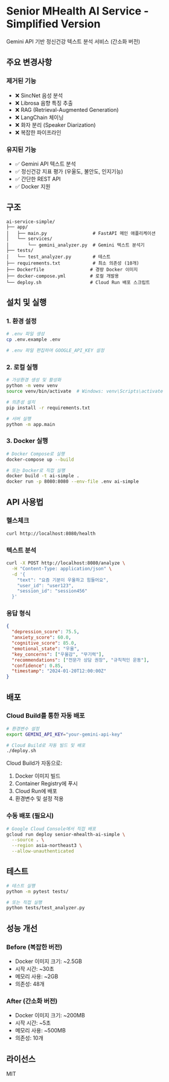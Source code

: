# Senior MHealth AI Service - Simplified Version

Gemini API 기반 정신건강 텍스트 분석 서비스 (간소화 버전)

## 주요 변경사항

### 제거된 기능
- ❌ SincNet 음성 분석
- ❌ Librosa 음향 특징 추출
- ❌ RAG (Retrieval-Augmented Generation)
- ❌ LangChain 체이닝
- ❌ 화자 분리 (Speaker Diarization)
- ❌ 복잡한 파이프라인

### 유지된 기능
- ✅ Gemini API 텍스트 분석
- ✅ 정신건강 지표 평가 (우울도, 불안도, 인지기능)
- ✅ 간단한 REST API
- ✅ Docker 지원

## 구조

```
ai-service-simple/
├── app/
│   ├── main.py                 # FastAPI 메인 애플리케이션
│   └── services/
│       └── gemini_analyzer.py  # Gemini 텍스트 분석기
├── tests/
│   └── test_analyzer.py        # 테스트
├── requirements.txt            # 최소 의존성 (10개)
├── Dockerfile                 # 경량 Docker 이미지
├── docker-compose.yml         # 로컬 개발용
└── deploy.sh                  # Cloud Run 배포 스크립트
```

## 설치 및 실행

### 1. 환경 설정

```bash
# .env 파일 생성
cp .env.example .env

# .env 파일 편집하여 GOOGLE_API_KEY 설정
```

### 2. 로컬 실행

```bash
# 가상환경 생성 및 활성화
python -m venv venv
source venv/bin/activate  # Windows: venv\Scripts\activate

# 의존성 설치
pip install -r requirements.txt

# 서버 실행
python -m app.main
```

### 3. Docker 실행

```bash
# Docker Compose로 실행
docker-compose up --build

# 또는 Docker로 직접 실행
docker build -t ai-simple .
docker run -p 8080:8080 --env-file .env ai-simple
```

## API 사용법

### 헬스체크

```bash
curl http://localhost:8080/health
```

### 텍스트 분석

```bash
curl -X POST http://localhost:8080/analyze \
  -H "Content-Type: application/json" \
  -d '{
    "text": "요즘 기분이 우울하고 힘들어요",
    "user_id": "user123",
    "session_id": "session456"
  }'
```

### 응답 형식

```json
{
  "depression_score": 75.5,
  "anxiety_score": 60.0,
  "cognitive_score": 85.0,
  "emotional_state": "우울",
  "key_concerns": ["우울감", "무기력"],
  "recommendations": ["전문가 상담 권장", "규칙적인 운동"],
  "confidence": 0.85,
  "timestamp": "2024-01-20T12:00:00Z"
}
```

## 배포

### Cloud Build를 통한 자동 배포

```bash
# 환경변수 설정
export GEMINI_API_KEY="your-gemini-api-key"

# Cloud Build로 자동 빌드 및 배포
./deploy.sh
```

Cloud Build가 자동으로:
1. Docker 이미지 빌드
2. Container Registry에 푸시
3. Cloud Run에 배포
4. 환경변수 및 설정 적용

### 수동 배포 (필요시)

```bash
# Google Cloud Console에서 직접 배포
gcloud run deploy senior-mhealth-ai-simple \
  --source . \
  --region asia-northeast3 \
  --allow-unauthenticated
```

## 테스트

```bash
# 테스트 실행
python -m pytest tests/

# 또는 직접 실행
python tests/test_analyzer.py
```

## 성능 개선

### Before (복잡한 버전)
- Docker 이미지 크기: ~2.5GB
- 시작 시간: ~30초
- 메모리 사용: ~2GB
- 의존성: 48개

### After (간소화 버전)
- Docker 이미지 크기: ~200MB
- 시작 시간: ~5초
- 메모리 사용: ~500MB
- 의존성: 10개

## 라이선스

MIT